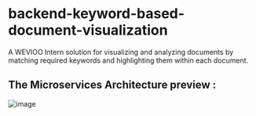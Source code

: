 # backend-keyword-based-document-visualization
A WEVIOO Intern solution for visualizing and analyzing documents by matching required keywords and highlighting them within each document.

## The Microservices Architecture preview : 
![image](https://user-images.githubusercontent.com/84160502/190875401-aabc539d-ae7e-4695-b864-f7eb7c5724fc.png)
